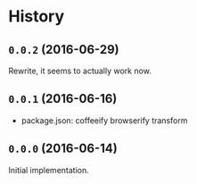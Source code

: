 # History

## `0.0.2` (2016-06-29)

  Rewrite, it seems to actually work now.

## `0.0.1` (2016-06-16)

  * package.json: coffeeify browserify transform

## `0.0.0` (2016-06-14)

Initial implementation.
